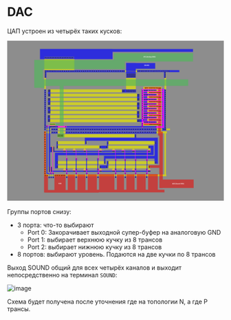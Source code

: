 # DAC

ЦАП устроен из четырёх таких кусков:

![PSG_DAC](/imgstore/PSG_DAC.png)

Группы портов снизу:
- 3 порта: что-то выбирают
   - Port 0: Закорачивает выходной супер-буфер на аналоговую GND
   - Port 1: выбирает верхнюю кучку из 8 трансов
   - Port 2: выбирает нижнюю кучку из 8 трансов
- 8 портов: выбирают уровень. Подаются на две кучки по 8 трансов

Выход SOUND общий для всех четырёх каналов и выходит непосредственно на терминал `SOUND`:

![image](https://user-images.githubusercontent.com/5828819/177565232-0ce7a949-0d31-4bbc-a9c0-457cbd9f13bc.png)

Схема будет получена после уточнения где на топологии N, а где P трансы.

